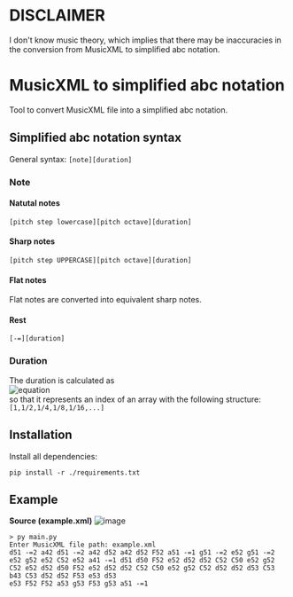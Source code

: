 # DISCLAIMER

I don't know music theory, which implies that there may be inaccuracies in the conversion from MusicXML to simplified abc notation.

# MusicXML to simplified abc notation

Tool to convert MusicXML file into a simplified abc notation.

## Simplified abc notation syntax

General syntax: `[note][duration]`

### Note

#### Natutal notes

`[pitch step lowercase][pitch octave][duration]`

#### Sharp notes

`[pitch step UPPERCASE][pitch octave][duration]`

#### Flat notes

Flat notes are converted into equivalent sharp notes.

#### Rest

`[-=][duration]`

### Duration

The duration is calculated as <br>
![equation](https://latex.codecogs.com/gif.image?%5Cdpi%7B110%7D%20%5Clog_2%5Cleft(%5Cfrac%7B2%7D%7B%5Ctext%7BquarterLength%7D%7D%5Cright)) <br>
so that it represents an index of an array with the following structure: `[1,1/2,1/4,1/8,1/16,...]`

## Installation
Install all dependencies:
```
pip install -r ./requirements.txt
```

## Example
**Source (example.xml)**
![image](https://user-images.githubusercontent.com/40419916/147823619-016c78bd-0d34-405b-a077-aa7041c859a1.png)
```
> py main.py
Enter MusicXML file path: example.xml
d51 -=2 a42 d51 -=2 a42 d52 a42 d52 F52 a51 -=1 g51 -=2 e52 g51 -=2 e52 g52 e52 C52 e52 a41 -=1 d51 d50 F52 e52 d52 d52 C52 C50 e52 g52 C52 e52 d52 d50 F52 e52 d52 d52 C52 C50 e52 g52 C52 d52 d52 d53 C53 b43 C53 d52 d52 F53 e53 d53 
e53 F52 F52 a53 g53 F53 g53 a51 -=1
```

